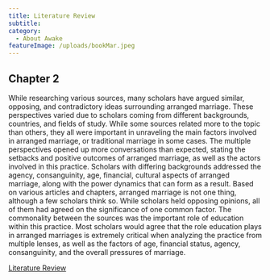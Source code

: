 ```yaml
---
title: Literature Review
subtitle:
category:
  - About Awake
featureImage: /uploads/bookMar.jpeg
---
```

## Chapter 2

While researching various sources, many scholars have argued similar, opposing, and contradictory ideas surrounding arranged marriage. These perspectives varied due to scholars coming from different backgrounds, countries, and fields of study. While some sources related more to the topic than others, they all were important in unraveling the main factors involved in arranged marriage, or traditional marriage in some cases. The multiple perspectives opened up more conversations than expected, stating the setbacks and positive outcomes of arranged marriage, as well as the actors involved in this practice. Scholars with differing backgrounds addressed the agency, consanguinity, age, financial, cultural aspects of arranged marriage, along with the power dynamics that can form as a result. Based on various articles and chapters, arranged marriage is not one thing, although a few scholars think so. While scholars held opposing opinions, all of them had agreed on the significance of one common factor. The commonality between the sources was the important role of education within this practice. Most scholars would agree that the role education plays in arranged marriages is extremely critical when analyzing the practice from multiple lenses, as well as the factors of age, financial status, agency, consanguinity, and the overall pressures of marriage.

[Literature Review](https://docs.google.com/document/d/1YCfVA_WuA9yMWZJBlTWaV866MCYve55CwpdYb6iHom0/edit?usp=sharing)
